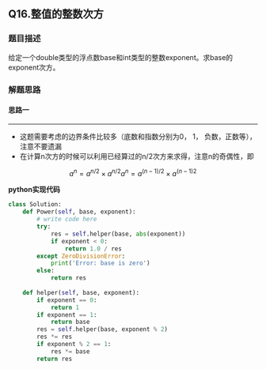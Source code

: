 ## Q16.整值的整数次方
### 题目描述
给定一个double类型的浮点数base和int类型的整数exponent。求base的exponent次方。
### 解题思路
#### 思路一
****
- 这题需要考虑的边界条件比较多（底数和指数分别为0， 1， 负数，正数等），注意不要遗漏
- 在计算n次方的时候可以利用已经算过的n/2次方来求得，注意n的奇偶性，即

```math
a^{n}=a^{n / 2} \times a^{n / 2}  

a^{n}=a^{(n-1) / 2} \times a^{(n-1) 2}
```


**python实现代码**
```python
class Solution:
    def Power(self, base, exponent):
        # write code here
        try:
            res = self.helper(base, abs(exponent))
            if exponent < 0:
                return 1.0 / res
        except ZeroDivisionError:
            print('Error: base is zero')
        else:
            return res
            
    def helper(self, base, exponent):
        if exponent == 0:
            return 1
        if exponent == 1:
            return base
        res = self.helper(base, exponent % 2)
        res *= res
        if exponent % 2 == 1:
            res *= base
        return res
            
```

